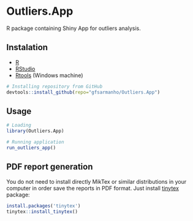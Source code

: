 # Outliers.App
R package containing Shiny App for outliers analysis.

## Instalation

* [R](https://cloud.r-project.org/)
* [RStudio](https://www.rstudio.com/products/rstudio/download/)
* [Rtools](https://cran.r-project.org/bin/windows/Rtools/) (Windows machine)

```r
# Installing repository from GitHub
devtools::install_github(repo="gfsarmanho/Outliers.App")
```

## Usage
```r
# Loading
library(Outliers.App)

# Running application
run_outliers_app()
```

## PDF report generation

You do not need to install directly MikTex or similar distributions in your computer in order save the reports in PDF format. Just install [tinytex](https://yihui.name/tinytex/) package:
```r
install.packages('tinytex')
tinytex::install_tinytex()
```



